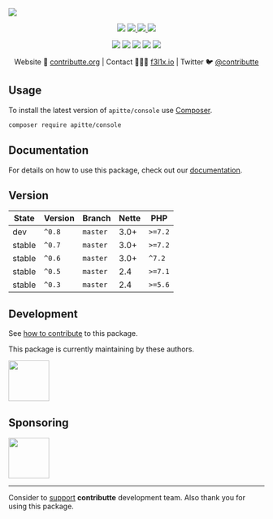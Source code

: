 ![](https://heatbadger.now.sh/github/readme/apitte/console/)

<p align=center>
  <a href="https://github.com/apitte/console/actions"><img src="https://badgen.net/github/checks/apitte/console/master?cache=300"></a>
  <a href="https://coveralls.io/r/apitte/console"> <img src="https://badgen.net/coveralls/c/github/apitte/console?cache=300"> </a>
  <a href="https://packagist.org/packages/apitte/console"> <img src="https://badgen.net/packagist/dm/apitte/console"> </a>
  <a href="https://packagist.org/packages/apitte/console"> <img src="https://badgen.net/packagist/v/apitte/console"> </a>
</p>
<p align=center>
  <a href="https://packagist.org/packages/apitte/console"><img src="https://badgen.net/packagist/php/apitte/console"></a>
  <a href="https://github.com/apitte/console"><img src="https://badgen.net/github/license/apitte/console"></a>
  <a href="https://bit.ly/ctteg"><img src="https://badgen.net/badge/support/gitter/cyan"></a>
  <a href="https://bit.ly/cttfo"><img src="https://badgen.net/badge/support/forum/yellow"></a>
  <a href="https://contributte.org/partners.html"><img src="https://badgen.net/badge/become/a%20patron/F96854"></a>
<p>

<p align=center>
Website 🚀 <a href="https://contributte.org">contributte.org</a> | Contact 👨🏻‍💻 <a href="https://f3l1x.io">f3l1x.io</a> | Twitter 🐦 <a href="https://twitter.com/contributte">@contributte</a>
</p>

## Usage

To install the latest version of `apitte/console` use [Composer](https://getcomposer.com).

```bash
composer require apitte/console
```

## Documentation

For details on how to use this package, check out our [documentation](.docs).


## Version

| State       | Version | Branch   | Nette | PHP     |
|-------------|---------|----------|-------|---------|
| dev         | `^0.8`  | `master` | 3.0+  | `>=7.2` |
| stable      | `^0.7`  | `master` | 3.0+  | `>=7.2` |
| stable      | `^0.6`  | `master` | 3.0+  | `^7.2`  |
| stable      | `^0.5`  | `master` | 2.4   | `>=7.1` |
| stable      | `^0.3`  | `master` | 2.4   | `>=5.6` |

## Development

See [how to contribute](https://contributte.org/contributing.html) to this package.

This package is currently maintaining by these authors.

<a href="https://github.com/f3l1x">
  <img width="80" height="80" src="https://avatars2.githubusercontent.com/u/538058?v=3&s=80">
</a>

## Sponsoring

<a href="https://github.com/tlapnet">
  <img width="80" height="80" src="https://avatars1.githubusercontent.com/u/22914186?s=80&v=4">
</a>

-----

Consider to [support](https://contributte.org/partners.html) **contributte** development team.
Also thank you for using this package.
